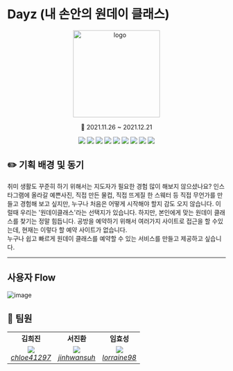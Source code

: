 # Dayz (내 손안의 원데이 클래스)

<div align='center'>
  <img src='https://user-images.githubusercontent.com/79011228/147031597-5cf463f4-a2e3-40a5-a140-4b3e3cd2e56f.png' alt="logo" width="200">


📆 2021.11.26 ~ 2021.12.21

</div>
<p align='center'>
    <img src="https://img.shields.io/badge/React-v17.0.2-blue?logo=React"/>
    <img src="https://img.shields.io/badge/Typescript-v4.1.2-blue?logo=typescript"/>
    <img src="https://img.shields.io/badge/react hook form-v7.21.2-orange"/>
    <img src="https://img.shields.io/badge/craco-v6.4.2-yellowgreen"/>
    <img src="https://img.shields.io/badge/node.js-v14.18.0-green?logo=Node.js"/>
    <img src="https://img.shields.io/badge/yarn-v1.22.15-yellow?logo=yarn">
    <img src="https://img.shields.io/badge/Recoil-v0.5.2-lightgrey?logo=recoil">
    <img src="https://img.shields.io/badge/emotion%2Fstyled-v11.6.0-orange">
    <img src="https://img.shields.io/badge/react%20router%20dom-v5.3.2-yellow">
</p>

## ✏️ 기획 배경 및 동기

취미 생활도 꾸준히 하기 위해서는 지도자가 필요한 경험 많이 해보지 않으셨나요?
인스타그램에 올라갈 예쁜사진, 직접 만든 물컵, 직접 뜨게질 한 스웨터 등 직접 무언가를 만들고 경험해 보고 싶지만, 누구나 처음은 어떻게 시작해야 할지 감도 오지 않습니다. 
이럴때 우리는 '원데이클래스'라는 선택지가 있습니다. 
하지만, 본인에게 맞는 원데이 클래스를 찾기는 정말 힘듭니다.
공방을 예약하기 위해서 여러가지 사이트로 접근을 할 수있는데, 현재는 이렇다 할 예약 사이트가 없습니다. <br />
누구나 쉽고 빠르게 원데이 클래스를 예약할 수 있는 서비스를 만들고 제공하고 싶습니다.


---


## 사용자 Flow

![image](https://user-images.githubusercontent.com/61727311/146953373-7743ac32-88f5-4b2d-97d2-873fda23203b.png)

## 🤵  팀원

<table>
    <tr align="center">
        <td><B>김희진<B></td>
        <td><B>서진환<B></td>
        <td><B>임효성<B></td>
    </tr>
    <tr align="center">
        <td>
            <img src="https://github.com/chloe41297.png?size=100">
            <br>
            <a href="https://github.com/chloe41297"><I>chloe41297</I></a>
        </td>
        <td>
            <img src="https://github.com/jinhwansuh.png?size=100">
            <br>
            <a href="https://github.com/jinhwansuh"><I>jinhwansuh</I></a>
        </td>
        <td>
            <img src="https://github.com/lorraine98.png?size=100">
            <br>
            <a href="https://github.com/lorraine98"><I>lorraine98</I></a>
        </td>
    </tr>
</table>




